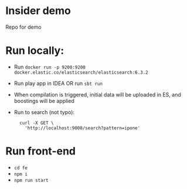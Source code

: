 # Insider demo

Repo for demo

# Run locally:

- Run `docker run -p 9200:9200 docker.elastic.co/elasticsearch/elasticsearch:6.3.2`
- Run play app in IDEA OR run `sbt run`
- When compilation is triggered, initial data will be uploaded in ES, and boostings will be applied
        
- Run to search (not typo):

        curl -X GET \
          'http://localhost:9000/search?pattern=ipone'
          
# Run front-end

- `cd fe`
- `npm i`
- `npm run start`
